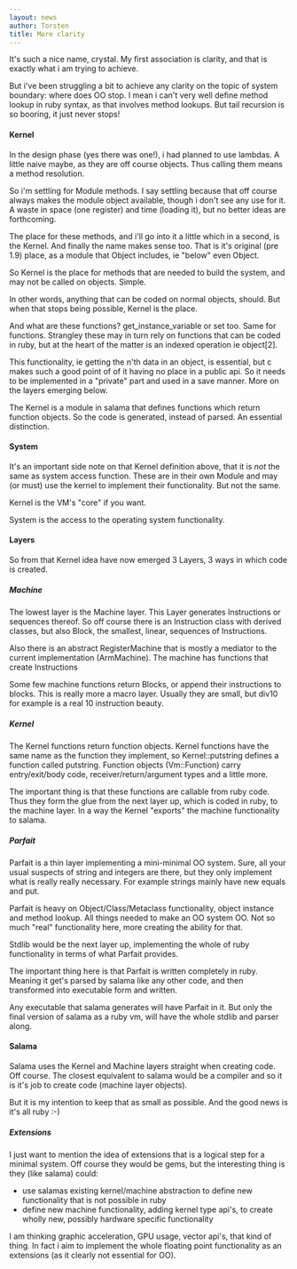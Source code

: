 ```yaml
---
layout: news
author: Torsten
title: More clarity
---
```


It's such a nice name, crystal. My first association is clarity, and that is exactly what i am trying to achieve.

But i've been struggling a bit to achieve any clarity on the topic of system boundary: where does OO stop. I mean i can't very well define method lookup in ruby syntax, as that involves method lookups. But tail recursion is so booring, it just never stops!

#### Kernel

In the design phase (yes there was one!), i had planned to use lambdas. A little naive maybe, as they are off course objects. Thus calling them means a method resolution.

So i'm settling for Module methods. I say settling because that off course always makes the module object available, though i don't see any use for it. A waste in space (one register) and time (loading it), but no better ideas are forthcoming.

The place for these methods, and i'll go into it a little which in a second, is the Kernel. And finally the name makes sense too. That is it's original (pre 1.9) place, as a module that Object includes, ie "below" even Object.

So Kernel is the place for methods that are needed to build the system, and may not be called on objects. Simple.

In other words, anything that can be coded on normal objects, should. But when that stops being possible, Kernel is the place.

And what are these functions? get_instance_variable or set too. Same for functions. Strangley these may in turn rely on functions that can be coded in ruby, but at the heart of the matter is an indexed operation ie object[2].

This functionality, ie getting the n'th data in an object, is essential, but c makes such a good point of of it having no place in a public api. So it needs to be implemented in a "private" part and used in a save manner. More on the layers emerging below.

The Kernel is a module in salama that defines functions which return function objects. So the code is generated, instead of parsed. An essential distinction.

#### System

It's an important side note on that Kernel definition above, that it is _not_ the same as system access function. These are in their own Module and may (or must) use the kernel to implement their functionality. But not the same.

Kernel is the VM's "core" if you want.

System is the access to the operating system functionality.

#### Layers

So from that Kernel idea have now emerged 3 Layers, 3 ways in which code is created.

##### Machine

The lowest layer is the Machine layer. This Layer generates Instructions or sequences thereof. So off course there is an Instruction class with derived classes, but also Block, the smallest, linear, sequences of Instructions.

Also there is an abstract RegisterMachine that is mostly a mediator to the current implementation (ArmMachine). The machine has functions that create Instructions

Some few machine functions return Blocks, or append their instructions to blocks. This is really more a macro layer. Usually they are small, but div10 for example is a real 10 instruction beauty.

##### Kernel

The Kernel functions return function objects. Kernel functions have the same name as the function they implement, so Kernel::putstring defines a function called putstring. Function objects (Vm::Function) carry entry/exit/body code, receiver/return/argument types and a little more.

The important thing is that these functions are callable from ruby code. Thus they form the glue from the next layer up, which is coded in ruby, to the machine layer. In a way the Kernel "exports" the machine functionality to salama.

##### Parfait

Parfait is a thin layer implementing a mini-minimal OO system. Sure, all your usual suspects of string and integers are there, but they only implement what is really really necessary. For example strings mainly have new equals and put.

Parfait is heavy on Object/Class/Metaclass functionality, object instance and method lookup. All things needed to make an OO system OO. Not so much "real" functionality here, more creating the ability for that.

Stdlib would be the next layer up, implementing the whole of ruby functionality in terms of what Parfait provides.

The important thing here is that Parfait is written completely in ruby. Meaning it get's parsed by salama like any other code, and then transformed into executable form and written.

Any executable that salama generates will have Parfait in it. But only the final version of salama as a ruby vm, will have the whole stdlib and parser along.

#### Salama

Salama uses the Kernel and Machine layers straight when creating code. Off course.
The closest equivalent to salama would be a compiler and so it is it's job to create code (machine layer objects).

But it is my intention to keep that as small as possible. And the good news is it's all ruby :-)

##### Extensions

I just want to mention the idea of extensions that is a logical step for a minimal system. Off course they would be gems, but the interesting thing is they (like salama) could:

- use salamas existing kernel/machine abstraction to define new functionality that is not possible in ruby
- define new machine functionality, adding kernel type api's, to create wholly new, possibly hardware specific functionality

I am thinking graphic acceleration, GPU usage, vector api's, that kind of thing. In fact i aim to implement the whole floating point functionality as an extensions (as it clearly not essential for OO).
